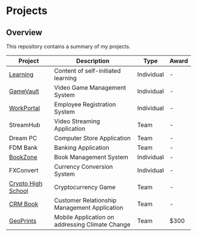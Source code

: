 # Projects

## Overview
This repository contains a summary of my projects.

| Project                                                             | Description                                     | Type          |  Award |
|---------------------------------------------------------------------|-------------------------------------------------|---------------|--------|
| [Learning](https://github.com/shumarb/learning)                     | Content of self-initiated learning              | Individual    | -      |
| [GameVault](https://github.com/shumarb/gamevault)                   | Video Game Management System                    | Individual    | -      |
| [WorkPortal](https://github.com/shumarb/workportal)                 | Employee Registration System                    | Individual    | -      |
| StreamHub                                                           | Video Streaming Application                     | Team          | -      |
| Dream PC                                                            | Computer Store Application                      | Team          | -      |
| FDM Bank                                                            | Banking Application                             | Team          | -      |
| [BookZone](https://github.com/shumarb/bookzone)                     | Book Management System                          | Individual    | -      |
| FXConvert                                                           | Currency Conversion System                      | Individual    | -      |
| [Crypto High School](https://github.com/shumarb/crypto-high-school) | Cryptocurrency Game                             | Team		        | -      |
| [CRM Book](https://github.com/shumarb/cs2103)                       | Customer Relationship Management Application    | Team          | -      |
| [GeoPrints](https://github.com/2018-MTC-dynamicoders/geoprints)     | Mobile Application on addressing Climate Change | Team 		       | $300   |
